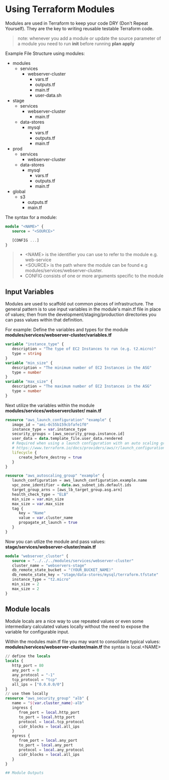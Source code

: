 # Using Terraform Modules

Modules are used in Terraform to keep your code DRY (Don't Repeat Yourself).  They are the key to writing reusable testable Terraform code.  

> note: whenever you add a module or update the source parameter of a module you need to run **init** before running **plan** **apply**

Example File Structure using modules:

- modules
  - services
    - webserver-cluster
      - vars.tf
      - outputs.tf
      - main.tf
      - user-data.sh
- stage
  - services
    - webserver-cluster
      - main.tf
  - data-stores
    - mysql
      - vars.tf
      - outputs.tf
      - main.tf
- prod
  - services
    - webserver-cluster
  - data-stores
    - mysql
      - vars.tf
      - outputs.tf
      - main.tf
- global
  - s3
    - outputs.tf
    - main.tf

The syntax for a module:

```tf
module "<NAME>" {
   source = "<SOURCE>"

   [CONFIG ...]
}
```

> - \<NAME\> is the identifier you can use to refer to the module e.g. web-service
> - \<SOURCE\> is the path where the module can be found e.g modules/services/webserver-cluster.
> - CONFIG consists of one or more arguments specific to the module

## Input Variables

Modules are used to scaffold out common pieces of infrastructure.  The general pattern is to use input variables in the module's main.tf file in place of values; then from the development/staging/production directories you can pass values within that definition.

For example: 
Define the variables and types for the module **modules/services/webserver-cluster/variables.tf**

```tf
variable "instance_type" {
   description = "The type of EC2 Instances to run (e.g. t2.micro)"
   type = string
}
variable "min_size" {
   description = "The minimum number of EC2 Instances in the ASG"
   type = number
}
variable "max_size" {
   description = "The maximum number of EC2 Instances in the ASG"
   type = number
}
```

Next utilize the variables within the module **modules/services/webservercluster/
main.tf**

```tf
resource "aws_launch_configuration" "example" {
   image_id = "ami-0c55b159cbfafe1f0"
   instance_type = var.instance_type
   security_groups = [aws_security_group.instance.id]
   user_data = data.template_file.user_data.rendered
   # Required when using a launch configuration with an auto scaling group.
   # https://www.terraform.io/docs/providers/aws/r/launch_configuration.html
   lifecycle {
      create_before_destroy = true
   }
}

resource "aws_autoscaling_group" "example" {
   launch_configuration = aws_launch_configuration.example.name
   vpc_zone_identifier = data.aws_subnet_ids.default.ids
   target_group_arns = [aws_lb_target_group.asg.arn]
   health_check_type = "ELB"
   min_size = var.min_size
   max_size = var.max_size
   tag {
      key = "Name"
      value = var.cluster_name
      propagate_at_launch = true
   }
}
```

Now you can utlize the module and pass values: **stage/services/webserver-cluster/main.tf**

```tf
module "webserver_cluster" {
   source = "../../../modules/services/webserver-cluster"
   cluster_name = "webservers-stage"
   db_remote_state_bucket = "(YOUR_BUCKET_NAME)"
   db_remote_state_key = "stage/data-stores/mysql/terraform.tfstate"
   instance_type = "t2.micro"
   min_size = 2
   max_size = 2
}
```

## Module locals

Module locals are a nice way to use repeated values or even some intermediary calculated values locally without the need to expose the variable for configurable input.

Within the modules main.tf file you may want to consolidate typical values:  **modules/services/webserver-cluster/main.tf**
the syntax is local.\<NAME\>

```tf
// define the locals
locals {
   http_port = 80
   any_port = 0
   any_protocol = "-1"
   tcp_protocol = "tcp"
   all_ips = ["0.0.0.0/0"]
}
// use them locally
resource "aws_security_group" "alb" {
   name = "${var.cluster_name}-alb"
   ingress {
      from_port = local.http_port
      to_port = local.http_port
      protocol = local.tcp_protocol
      cidr_blocks = local.all_ips
   }
   egress {
      from_port = local.any_port
      to_port = local.any_port
      protocol = local.any_protocol
      cidr_blocks = local.all_ips
   }
}

## Module Outputs

